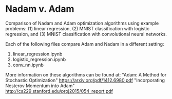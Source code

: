 # Nadam v. Adam
Comparison of Nadam and Adam optimization algorithms using example problems: (1) linear regression, (2) MNIST classification with logistic regression, and (3) MNIST classification with convolutional neural networks.

Each of the following files compare Adam and Nadam in a different setting:
1) linear_regression.ipynb
2) logistic_regression.ipynb
3) conv_nn.ipynb

More information on these algorithms can be found at:
"Adam: A Method for Stochastic Optimization" https://arxiv.org/pdf/1412.6980.pdf
"Incorporating Nesterov Momentum into Adam" http://cs229.stanford.edu/proj2015/054_report.pdf
